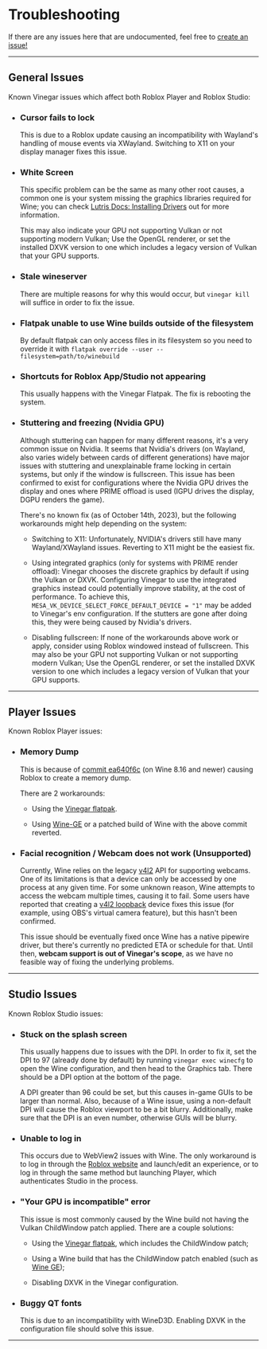 # Troubleshooting

If there are any issues here that are undocumented, feel free to [create an issue!](https://github.com/vinegarhq/vinegarhq.github.io/issues/new/choose)

----

## General Issues

Known Vinegar issues which affect both Roblox Player and Roblox Studio:

- ### Cursor fails to lock

  This is due to a Roblox update causing an incompatibility with Wayland's handling of mouse events via XWayland. Switching to X11 on your display manager fixes this issue.

- ### White Screen

  This specific problem can be the same as many other root causes, a common one is your system missing the graphics libraries required for Wine; you can check [Lutris Docs: Installing Drivers](https://github.com/lutris/docs/blob/master/InstallingDrivers.md) out for more information.

  This may also indicate your GPU not supporting Vulkan or not supporting modern Vulkan; Use the OpenGL renderer, or set the installed DXVK version to one which includes a legacy version of Vulkan that your GPU supports.

- ### Stale wineserver
  
  There are multiple reasons for why this would occur, but `vinegar kill` will suffice in order to fix the issue.

- ### Flatpak unable to use Wine builds outside of the filesystem

  By default flatpak can only access files in its filesystem so you need to override it with `flatpak override --user --filesystem=path/to/winebuild`

- ### Shortcuts for Roblox App/Studio not appearing

  This usually happens with the Vinegar Flatpak. The fix is rebooting the system.

- ### Stuttering and freezing (Nvidia GPU)

  Although stuttering can happen for many different reasons, it's a very common issue on Nvidia. It seems that Nvidia's drivers (on Wayland, also varies widely between cards of different generations) have major issues with stuttering and unexplainable frame locking in certain systems, but only if the window is fullscreen. This issue has been confirmed to exist for configurations where the Nvidia GPU drives the display and ones where PRIME offload is used (IGPU drives the display, DGPU renders the game).

  There's no known fix (as of October 14th, 2023), but the following workarounds might help depending on the system:

  - Switching to X11:
  Unfortunately, NVIDIA's drivers still have many Wayland/XWayland issues. Reverting to X11 might be the easiest fix.

  - Using integrated graphics (only for systems with PRIME render offload):
  Vinegar chooses the discrete graphics by default if using the Vulkan or DXVK. Configuring Vinegar to use the integrated graphics instead could potentially improve stability, at the cost of performance. To achieve this, `MESA_VK_DEVICE_SELECT_FORCE_DEFAULT_DEVICE = "1"` may be added to Vinegar's env configuration.
  If the stutters are gone after doing this, they were being caused by Nvidia's drivers.

  - Disabling fullscreen:
  If none of the workarounds above work or apply, consider using Roblox windowed instead of fullscreen.
  This may also be your GPU not supporting Vulkan or not supporting modern Vulkan; Use the OpenGL renderer, or set the installed DXVK version to one which includes a legacy version of Vulkan that your GPU supports.

----

## Player Issues

Known Roblox Player issues:

- ### Memory Dump

  This is because of [commit ea640f6c](https://gitlab.winehq.org/wine/wine/-/commit/ea640f6cece7660ffc853b7d574fbe52af34901a) (on Wine 8.16 and newer) causing Roblox to create a memory dump.

  There are 2 workarounds:

  - Using the [Vinegar flatpak](https://vinegarhq.github.io/Installation/guides/flatpak.html).

  - Using [Wine-GE](https://github.com/GloriousEggroll/wine-ge-custom/releases) or a patched build of Wine with the above commit reverted.

- ### Facial recognition / Webcam does not work (Unsupported)

  Currently, Wine relies on the legacy [v4l2](https://www.kernel.org/doc/html/latest/userspace-api/media/v4l/v4l2.html) API for supporting webcams. One of its limitations is that a device can only be accessed by one process at any given time. For some unknown reason, Wine attempts to access the webcam multiple times, causing it to fail.
  Some users have reported that creating a [v4l2 loopback](https://github.com/umlaeute/v4l2loopback) device fixes this issue (for example, using OBS's virtual camera feature), but this hasn't been confirmed.

  This issue should be eventually fixed once Wine has a native pipewire driver, but there's currently no predicted ETA or schedule for that. Until then, **webcam support is out of Vinegar's scope**, as we have no feasible way of fixing the underlying problems.

----

## Studio Issues

Known Roblox Studio issues:

- ### Stuck on the splash screen

  This usually happens due to issues with the DPI. In order to fix it, set the DPI to 97 (already done by default) by running `vinegar exec winecfg` to open the Wine configuration, and then head to the Graphics tab. There should be a DPI option at the bottom of the page.

  A DPI greater than 96 could be set, but this causes in-game GUIs to be larger than normal. Also, because of a Wine issue, using a non-default DPI will cause the Roblox viewport to be a bit blurry. Additionally, make sure that the DPI is an even number, otherwise GUIs will be blurry.

- ### Unable to log in

  This occurs due to WebView2 issues with Wine. The only workaround is to log in through the [Roblox website](https://roblox.com) and launch/edit an experience, or to log in through the same method but launching Player, which authenticates Studio in the process.

- ### "Your GPU is incompatible" error

  This issue is most commonly caused by the Wine build not having the Vulkan ChildWindow patch applied. There are a couple solutions:

  - Using the [Vinegar flatpak](https://vinegarhq.github.io/Installation/guides/flatpak.html), which includes the ChildWindow patch;

  - Using a Wine build that has the ChildWindow patch enabled (such as [Wine GE](https://github.com/GloriousEggroll/wine-ge-custom));

  - Disabling DXVK in the Vinegar configuration.

- ### Buggy QT fonts

  This is due to an incompatibility with WineD3D. Enabling DXVK in the configuration file should solve this issue.

----
